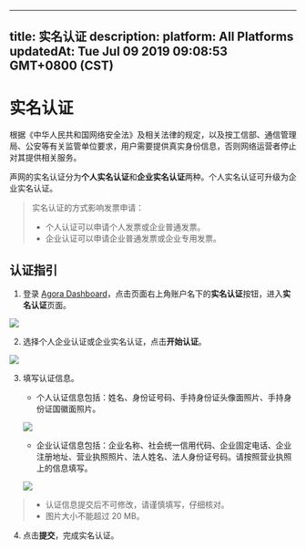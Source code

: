 
---
title: 实名认证
description: 
platform: All Platforms
updatedAt: Tue Jul 09 2019 09:08:53 GMT+0800 (CST)
---
# 实名认证
根据《中华人民共和国网络安全法》及相关法律的规定，以及按工信部、通信管理局、公安等有关监管单位要求，用户需要提供真实身份信息，否则网络运营者停止对其提供相关服务。

声网的实名认证分为**个人实名认证**和**企业实名认证**两种。个人实名认证可升级为企业实名认证。

> 实名认证的方式影响发票申请：
> - 个人认证可以申请个人发票或企业普通发票。
> - 企业认证可以申请企业普通发票或企业专用发票。

## 认证指引

1. 登录 [Agora Dashboard](https://dashboard.agora.io/)，点击页面右上角账户名下的**实名认证**按钮，进入**实名认证**页面。

![](https://web-cdn.agora.io/docs-files/1562659486803)

2. 选择个人企业认证或企业实名认证，点击**开始认证**。

![](https://web-cdn.agora.io/docs-files/1562659504618)

3. 填写认证信息。

	- 个人认证信息包括：姓名、身份证号码、手持身份证头像面照片、手持身份证国徽面照片。

	![](https://web-cdn.agora.io/docs-files/1562663177446)

	- 企业认证信息包括：企业名称、社会统一信用代码、企业固定电话、企业注册地址、营业执照照片、法人姓名、法人身份证号码。请按照营业执照上的信息填写。
	
	![](https://web-cdn.agora.io/docs-files/1562663302852)

> - 认证信息提交后不可修改，请谨慎填写，仔细核对。
> - 图片大小不能超过 20 MB。

4. 点击**提交**，完成实名认证。
